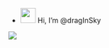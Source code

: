 - <img src="https://raw.githubusercontent.com/MartinHeinz/MartinHeinz/master/wave.gif" width="30px"> Hi, I’m @dragInSky

<img align="center" src="https://github-readme-stats.vercel.app/api/<CARD_TYPE>/?username=<USERNAME>&theme=<THEME_NAME>" />
